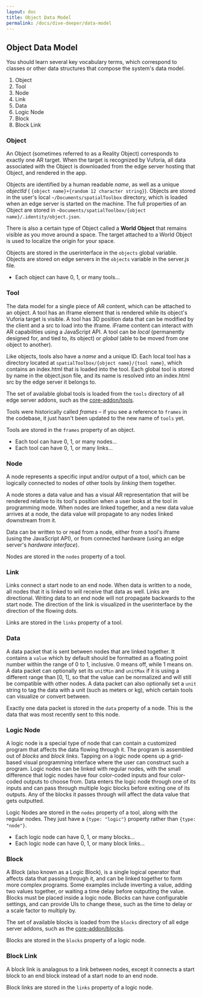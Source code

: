 ```yaml
---
layout: doc
title: Object Data Model
permalink: /docs/dive-deeper/data-model
---
```


## Object Data Model

You should learn several key vocabulary terms, which correspond to classes or other data
structures that compose the system's data model.

1. Object
2. Tool
3. Node
4. Link
5. Data
6. Logic Node
7. Block
8. Block Link

<a id="object"></a>
### Object

An Object (sometimes referred to as a Reality Object) corresponds to exactly one AR target. When
the target is recognized by Vuforia, all data associated with the Object is downloaded from the
edge server hosting that Object, and rendered in the app.

Objects are identified by a human readable *name*, as well as a unique *objectId* (
`{object name}+{random 12 character string}`). Objects are stored in the user's local
`~/Documents/spatialToolbox` directory, which is loaded when an edge server is started on the
machine. The full properties of an Object are stored in
`~Documents/spatialToolbox/{object name}/.identity/object.json`.

There is also a certain type of Object called a **World Object** that remains visible as you move
around a space. The target attached to a World Object is used to localize the origin for your space.

Objects are stored in the userinterface in the `objects` global variable. Objects are stored on
edge servers in the `objects` variable in the server.js file.

- Each object can have 0, 1, or many tools...

<a id="tool"></a>
### Tool

The data model for a single piece of AR content, which can be attached to an object. A tool has
an iframe element that is rendered while its object's Vuforia target is visible. A tool has 3D
position data that can be modified by the client and a src to load into the iframe. iFrame
content can interact with AR capabilities using a JavaScript API. A tool can be *local*
(permanently designed for, and tied to, its object) or *global* (able to be moved from one object
to another).

Like objects, tools also have a *name* and a unique ID. Each local tool has a directory located
at `spatialToolbox/{object name}/{tool name}`, which contains an index.html that is loaded into
the tool. Each global tool is stored by name in the object.json file, and its name is resolved
into an index.html src by the edge server it belongs to.

The set of available global tools is loaded from the `tools` directory of all edge server addons,
such as the [core-addon/tools](https://github.com/ptcrealitylab/vuforia-spatial-core-addon/tree/master/tools).

Tools were historically called *frames* – if you see a reference to `frames` in the codebase, it
just hasn't been updated to the new name of `tools` yet.

Tools are stored in the `frames` property of an object.

- Each tool can have 0, 1, or many nodes...
- Each tool can have 0, 1, or many links...

<a id="node"></a>
### Node

A node represents a specific input and/or output of a tool, which can be logically connected to
nodes of other tools by *linking* them together.

A node stores a data value and has a visual AR representation that will be rendered relative to
its tool's position when a user looks at the tool in programming mode. When nodes are linked
together, and a new data value arrives at a node, the data value will propagate to any nodes
linked downstream from it.

Data can be written to or read from a node, either from a tool's iframe (using the JavaScript API),
or from connected hardware (using an edge server's *hardware interface*).

Nodes are stored in the `nodes` property of a tool.

<a id="link"></a>
### Link

Links connect a start node to an end node. When data is written to a node, all nodes that it is
linked to will receive that data as well. Links are directional. Writing data to an end node will
not propagate backwards to the start node. The direction of the link is visualized in the
userinterface by the direction of the flowing dots.

Links are stored in the `links` property of a tool.

<a id="data"></a>
### Data

A data packet that is sent between nodes that are linked together. It contains a `value` which by
default should be formatted as a floating point number within the range of 0 to 1, inclusive. 0
means off, while 1 means on. A data packet can optionally set its `unitMin` and `unitMax` if it
is using a different range than [0, 1], so that the value can be normalized and will still be
compatible with other nodes. A data packet can also optionally set a `unit` string to tag the
data with a unit (such as meters or kg), which certain tools can visualize or convert between.

Exactly one data packet is stored in the `data` property of a node. This is the data that was
most recently sent to this node.

<a id="logicNode"></a>
### Logic Node

A logic node is a special type of node that can contain a customized program that affects the
data flowing through it. The program is assembled out of *blocks* and *block links*. Tapping on a
logic node opens up a grid-based visual programming interface where the user can construct such a
program. Logic nodes can be linked with regular nodes, with the small difference that logic nodes
have four color-coded inputs and four color-coded outputs to choose from. Data enters the logic
node through one of its inputs and can pass through multiple logic blocks before exiting one of
its outputs. Any of the blocks it passes through will affect the data value that gets outputted.

Logic Nodes are stored in the `nodes` property of a tool, along with the regular nodes. They just
have a `{type: "logic"}` property rather than `{type: "node"}`.

- Each logic node can have 0, 1, or many blocks...
- Each logic node can have 0, 1, or many block links...

<a id="block"></a>
### Block

A Block (also known as a Logic Block), is a single logical operator that affects data that
passing through it, and can be linked together to form more complex programs. Some examples
include inverting a value, adding two values together, or waiting a time delay before outputting
the value. Blocks must be placed inside a logic node. Blocks can have configurable settings, and
can provide UIs to change these, such as the time to delay or a scale factor to multiply by.

The set of available blocks is loaded from the `blocks` directory of all edge server addons, such
as the [core-addon/blocks](https://github.com/ptcrealitylab/vuforia-spatial-core-addon/tree/master/blocks).

Blocks are stored in the `blocks` property of a logic node.

<a id="blockLink"></a>
### Block Link

A block link is analagous to a link between nodes, except it connects a start block to an end
block instead of a start node to an end node.

Block links are stored in the `links` property of a logic node.
